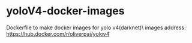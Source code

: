 # yoloV4-docker-images
Dockerfile to make docker images for yolo v4(darknet)\\
images address: https://hub.docker.com/r/oliverpai/yolov4
